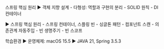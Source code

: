 스프링 핵심 원리
 ► 객체 지향 설계
     - 다형성: 역할과 구현의 분리
     - SOLID 원칙
     - DI 컨테이너
     
 ► 스프링 핵심 원리
     - 스프링 컨테이너, 스플링 빈
     - 싱글톤 패턴
     - 컴포넌트 스캔
     - 의존관계 자동주입
     - 빈 생명주기
     - 빈 스코프

학습환경
  ► 운영체제: macOS 15.5
  ► JAVA 21, Spring 3.5.3
